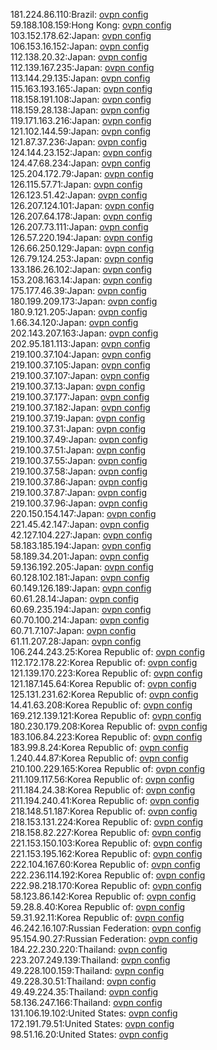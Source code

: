 181.224.86.110:Brazil: [ovpn config](vpn/181_224_86_110.ovpn)  
59.188.108.159:Hong Kong: [ovpn config](vpn/59_188_108_159.ovpn)  
103.152.178.62:Japan: [ovpn config](vpn/103_152_178_62.ovpn)  
106.153.16.152:Japan: [ovpn config](vpn/106_153_16_152.ovpn)  
112.138.20.32:Japan: [ovpn config](vpn/112_138_20_32.ovpn)  
112.139.167.235:Japan: [ovpn config](vpn/112_139_167_235.ovpn)  
113.144.29.135:Japan: [ovpn config](vpn/113_144_29_135.ovpn)  
115.163.193.165:Japan: [ovpn config](vpn/115_163_193_165.ovpn)  
118.158.191.108:Japan: [ovpn config](vpn/118_158_191_108.ovpn)  
118.159.28.138:Japan: [ovpn config](vpn/118_159_28_138.ovpn)  
119.171.163.216:Japan: [ovpn config](vpn/119_171_163_216.ovpn)  
121.102.144.59:Japan: [ovpn config](vpn/121_102_144_59.ovpn)  
121.87.37.236:Japan: [ovpn config](vpn/121_87_37_236.ovpn)  
124.144.23.152:Japan: [ovpn config](vpn/124_144_23_152.ovpn)  
124.47.68.234:Japan: [ovpn config](vpn/124_47_68_234.ovpn)  
125.204.172.79:Japan: [ovpn config](vpn/125_204_172_79.ovpn)  
126.115.57.71:Japan: [ovpn config](vpn/126_115_57_71.ovpn)  
126.123.51.42:Japan: [ovpn config](vpn/126_123_51_42.ovpn)  
126.207.124.101:Japan: [ovpn config](vpn/126_207_124_101.ovpn)  
126.207.64.178:Japan: [ovpn config](vpn/126_207_64_178.ovpn)  
126.207.73.111:Japan: [ovpn config](vpn/126_207_73_111.ovpn)  
126.57.220.194:Japan: [ovpn config](vpn/126_57_220_194.ovpn)  
126.66.250.129:Japan: [ovpn config](vpn/126_66_250_129.ovpn)  
126.79.124.253:Japan: [ovpn config](vpn/126_79_124_253.ovpn)  
133.186.26.102:Japan: [ovpn config](vpn/133_186_26_102.ovpn)  
153.208.163.14:Japan: [ovpn config](vpn/153_208_163_14.ovpn)  
175.177.46.39:Japan: [ovpn config](vpn/175_177_46_39.ovpn)  
180.199.209.173:Japan: [ovpn config](vpn/180_199_209_173.ovpn)  
180.9.121.205:Japan: [ovpn config](vpn/180_9_121_205.ovpn)  
1.66.34.120:Japan: [ovpn config](vpn/1_66_34_120.ovpn)  
202.143.207.163:Japan: [ovpn config](vpn/202_143_207_163.ovpn)  
202.95.181.113:Japan: [ovpn config](vpn/202_95_181_113.ovpn)  
219.100.37.104:Japan: [ovpn config](vpn/219_100_37_104.ovpn)  
219.100.37.105:Japan: [ovpn config](vpn/219_100_37_105.ovpn)  
219.100.37.107:Japan: [ovpn config](vpn/219_100_37_107.ovpn)  
219.100.37.13:Japan: [ovpn config](vpn/219_100_37_13.ovpn)  
219.100.37.177:Japan: [ovpn config](vpn/219_100_37_177.ovpn)  
219.100.37.182:Japan: [ovpn config](vpn/219_100_37_182.ovpn)  
219.100.37.19:Japan: [ovpn config](vpn/219_100_37_19.ovpn)  
219.100.37.31:Japan: [ovpn config](vpn/219_100_37_31.ovpn)  
219.100.37.49:Japan: [ovpn config](vpn/219_100_37_49.ovpn)  
219.100.37.51:Japan: [ovpn config](vpn/219_100_37_51.ovpn)  
219.100.37.55:Japan: [ovpn config](vpn/219_100_37_55.ovpn)  
219.100.37.58:Japan: [ovpn config](vpn/219_100_37_58.ovpn)  
219.100.37.86:Japan: [ovpn config](vpn/219_100_37_86.ovpn)  
219.100.37.87:Japan: [ovpn config](vpn/219_100_37_87.ovpn)  
219.100.37.96:Japan: [ovpn config](vpn/219_100_37_96.ovpn)  
220.150.154.147:Japan: [ovpn config](vpn/220_150_154_147.ovpn)  
221.45.42.147:Japan: [ovpn config](vpn/221_45_42_147.ovpn)  
42.127.104.227:Japan: [ovpn config](vpn/42_127_104_227.ovpn)  
58.183.185.194:Japan: [ovpn config](vpn/58_183_185_194.ovpn)  
58.189.34.201:Japan: [ovpn config](vpn/58_189_34_201.ovpn)  
59.136.192.205:Japan: [ovpn config](vpn/59_136_192_205.ovpn)  
60.128.102.181:Japan: [ovpn config](vpn/60_128_102_181.ovpn)  
60.149.126.189:Japan: [ovpn config](vpn/60_149_126_189.ovpn)  
60.61.28.14:Japan: [ovpn config](vpn/60_61_28_14.ovpn)  
60.69.235.194:Japan: [ovpn config](vpn/60_69_235_194.ovpn)  
60.70.100.214:Japan: [ovpn config](vpn/60_70_100_214.ovpn)  
60.71.7.107:Japan: [ovpn config](vpn/60_71_7_107.ovpn)  
61.11.207.28:Japan: [ovpn config](vpn/61_11_207_28.ovpn)  
106.244.243.25:Korea Republic of: [ovpn config](vpn/106_244_243_25.ovpn)  
112.172.178.22:Korea Republic of: [ovpn config](vpn/112_172_178_22.ovpn)  
121.139.170.223:Korea Republic of: [ovpn config](vpn/121_139_170_223.ovpn)  
121.187.145.64:Korea Republic of: [ovpn config](vpn/121_187_145_64.ovpn)  
125.131.231.62:Korea Republic of: [ovpn config](vpn/125_131_231_62.ovpn)  
14.41.63.208:Korea Republic of: [ovpn config](vpn/14_41_63_208.ovpn)  
169.212.139.121:Korea Republic of: [ovpn config](vpn/169_212_139_121.ovpn)  
180.230.179.208:Korea Republic of: [ovpn config](vpn/180_230_179_208.ovpn)  
183.106.84.223:Korea Republic of: [ovpn config](vpn/183_106_84_223.ovpn)  
183.99.8.24:Korea Republic of: [ovpn config](vpn/183_99_8_24.ovpn)  
1.240.44.87:Korea Republic of: [ovpn config](vpn/1_240_44_87.ovpn)  
210.100.229.165:Korea Republic of: [ovpn config](vpn/210_100_229_165.ovpn)  
211.109.117.56:Korea Republic of: [ovpn config](vpn/211_109_117_56.ovpn)  
211.184.24.38:Korea Republic of: [ovpn config](vpn/211_184_24_38.ovpn)  
211.194.240.41:Korea Republic of: [ovpn config](vpn/211_194_240_41.ovpn)  
218.148.51.187:Korea Republic of: [ovpn config](vpn/218_148_51_187.ovpn)  
218.153.131.224:Korea Republic of: [ovpn config](vpn/218_153_131_224.ovpn)  
218.158.82.227:Korea Republic of: [ovpn config](vpn/218_158_82_227.ovpn)  
221.153.150.103:Korea Republic of: [ovpn config](vpn/221_153_150_103.ovpn)  
221.153.195.162:Korea Republic of: [ovpn config](vpn/221_153_195_162.ovpn)  
222.104.167.60:Korea Republic of: [ovpn config](vpn/222_104_167_60.ovpn)  
222.236.114.192:Korea Republic of: [ovpn config](vpn/222_236_114_192.ovpn)  
222.98.218.170:Korea Republic of: [ovpn config](vpn/222_98_218_170.ovpn)  
58.123.86.142:Korea Republic of: [ovpn config](vpn/58_123_86_142.ovpn)  
59.28.8.40:Korea Republic of: [ovpn config](vpn/59_28_8_40.ovpn)  
59.31.92.11:Korea Republic of: [ovpn config](vpn/59_31_92_11.ovpn)  
46.242.16.107:Russian Federation: [ovpn config](vpn/46_242_16_107.ovpn)  
95.154.90.27:Russian Federation: [ovpn config](vpn/95_154_90_27.ovpn)  
184.22.230.220:Thailand: [ovpn config](vpn/184_22_230_220.ovpn)  
223.207.249.139:Thailand: [ovpn config](vpn/223_207_249_139.ovpn)  
49.228.100.159:Thailand: [ovpn config](vpn/49_228_100_159.ovpn)  
49.228.30.51:Thailand: [ovpn config](vpn/49_228_30_51.ovpn)  
49.49.224.35:Thailand: [ovpn config](vpn/49_49_224_35.ovpn)  
58.136.247.166:Thailand: [ovpn config](vpn/58_136_247_166.ovpn)  
131.106.19.102:United States: [ovpn config](vpn/131_106_19_102.ovpn)  
172.191.79.51:United States: [ovpn config](vpn/172_191_79_51.ovpn)  
98.51.16.20:United States: [ovpn config](vpn/98_51_16_20.ovpn)  
